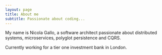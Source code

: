 ```yaml
---
layout: page
title: About me
subtitle: Passionate about coding...
---
```


My name is Nicola Gallo, a software architect passionate about distributed systems, microservices, polyglot persistence and CQRS.

Currently working for a tier one investment bank in London.